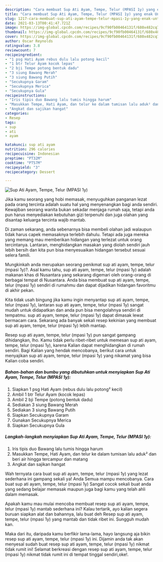 ```yaml
---
description: "Cara membuat Sup Ati Ayam, Tempe, Telur (MPASI 1y) yang enak Untuk Jualan"
title: "Cara membuat Sup Ati Ayam, Tempe, Telur (MPASI 1y) yang enak Untuk Jualan"
slug: 1217-cara-membuat-sup-ati-ayam-tempe-telur-mpasi-1y-yang-enak-untuk-jualan
date: 2021-03-13T00:41:47.721Z
image: https://img-global.cpcdn.com/recipes/9cf90fb00464131f/680x482cq70/sup-ati-ayam-tempe-telur-mpasi-1y-foto-resep-utama.jpg
thumbnail: https://img-global.cpcdn.com/recipes/9cf90fb00464131f/680x482cq70/sup-ati-ayam-tempe-telur-mpasi-1y-foto-resep-utama.jpg
cover: https://img-global.cpcdn.com/recipes/9cf90fb00464131f/680x482cq70/sup-ati-ayam-tempe-telur-mpasi-1y-foto-resep-utama.jpg
author: Oscar Reynolds
ratingvalue: 3.8
reviewcount: 7
recipeingredient:
- "1 psg Hati Ayam rebus dulu lalu potong kecil"
- "1 btr Telur Ayam kocok lepas"
- "2 bji Tempe potong bentuk dadu"
- "3 siung Bawang Merah"
- "3 siung Bawang Putih"
- "Secukupnya Garam"
- "Secukupnya Merica"
- "Secukupnya Gula"
recipeinstructions:
- "Iris tipis duo Bawang lalu tumis hingga harum"
- "Masukkan Tempe, Hati Ayam, dan telur ke dalam tumisan lalu aduk² dan beri air hingga tercampur dan matang"
- "Angkat dan sajikan hangat"
categories:
- Resep
tags:
- sup
- ati
- ayam

katakunci: sup ati ayam 
nutrition: 296 calories
recipecuisine: Indonesian
preptime: "PT32M"
cooktime: "PT57M"
recipeyield: "3"
recipecategory: Dessert

---
```



![Sup Ati Ayam, Tempe, Telur (MPASI 1y)](https://img-global.cpcdn.com/recipes/9cf90fb00464131f/680x482cq70/sup-ati-ayam-tempe-telur-mpasi-1y-foto-resep-utama.jpg)

Jika kamu seorang yang hobi memasak, menyuguhkan panganan lezat pada orang tercinta adalah suatu hal yang menyenangkan bagi anda sendiri. Kewajiban seorang  wanita bukan sekadar menjaga rumah saja, tetapi anda pun harus menyediakan kebutuhan gizi terpenuhi dan juga olahan yang disantap keluarga tercinta wajib mantab.

Di zaman  sekarang, anda sebenarnya bisa membeli olahan jadi walaupun tidak harus capek memasaknya terlebih dahulu. Tetapi ada juga mereka yang memang mau memberikan hidangan yang terlezat untuk orang tercintanya. Lantaran, menghidangkan masakan yang diolah sendiri jauh lebih bersih dan kita pun bisa menyesuaikan hidangan tersebut sesuai selera famili. 



Mungkinkah anda merupakan seorang penikmat sup ati ayam, tempe, telur (mpasi 1y)?. Asal kamu tahu, sup ati ayam, tempe, telur (mpasi 1y) adalah makanan khas di Nusantara yang sekarang digemari oleh orang-orang di berbagai tempat di Nusantara. Anda bisa membuat sup ati ayam, tempe, telur (mpasi 1y) sendiri di rumahmu dan dapat dijadikan hidangan favoritmu di akhir pekan.

Kita tidak usah bingung jika kamu ingin menyantap sup ati ayam, tempe, telur (mpasi 1y), lantaran sup ati ayam, tempe, telur (mpasi 1y) sangat mudah untuk didapatkan dan anda pun bisa mengolahnya sendiri di tempatmu. sup ati ayam, tempe, telur (mpasi 1y) dapat dimasak lewat bermacam cara. Sekarang ada banyak sekali resep kekinian yang membuat sup ati ayam, tempe, telur (mpasi 1y) lebih mantap.

Resep sup ati ayam, tempe, telur (mpasi 1y) pun sangat gampang dihidangkan, lho. Kamu tidak perlu ribet-ribet untuk memesan sup ati ayam, tempe, telur (mpasi 1y), karena Kalian dapat menghidangkan di rumah sendiri. Bagi Kalian yang hendak mencobanya, berikut cara untuk menyajikan sup ati ayam, tempe, telur (mpasi 1y) yang nikamat yang bisa Kalian coba sendiri.

<!--inarticleads1-->

##### Bahan-bahan dan bumbu yang dibutuhkan untuk menyiapkan Sup Ati Ayam, Tempe, Telur (MPASI 1y):

1. Siapkan 1 psg Hati Ayam (rebus dulu lalu potong² kecil)
1. Ambil 1 btr Telur Ayam (kocok lepas)
1. Ambil 2 bji Tempe (potong bentuk dadu)
1. Sediakan 3 siung Bawang Merah
1. Sediakan 3 siung Bawang Putih
1. Siapkan Secukupnya Garam
1. Gunakan Secukupnya Merica
1. Siapkan Secukupnya Gula




<!--inarticleads2-->

##### Langkah-langkah menyiapkan Sup Ati Ayam, Tempe, Telur (MPASI 1y):

1. Iris tipis duo Bawang lalu tumis hingga harum
1. Masukkan Tempe, Hati Ayam, dan telur ke dalam tumisan lalu aduk² dan beri air hingga tercampur dan matang
1. Angkat dan sajikan hangat




Wah ternyata cara buat sup ati ayam, tempe, telur (mpasi 1y) yang lezat sederhana ini gampang sekali ya! Anda Semua mampu mencobanya. Cara buat sup ati ayam, tempe, telur (mpasi 1y) Sangat cocok sekali buat anda yang sedang belajar memasak maupun juga bagi kamu yang telah ahli dalam memasak.

Apakah kamu mau mulai mencoba membuat resep sup ati ayam, tempe, telur (mpasi 1y) mantab sederhana ini? Kalau tertarik, ayo kalian segera buruan siapkan alat dan bahannya, lalu buat deh Resep sup ati ayam, tempe, telur (mpasi 1y) yang mantab dan tidak ribet ini. Sungguh mudah kan. 

Maka dari itu, daripada kamu berfikir lama-lama, hayo langsung aja bikin resep sup ati ayam, tempe, telur (mpasi 1y) ini. Dijamin anda tak akan menyesal sudah buat resep sup ati ayam, tempe, telur (mpasi 1y) nikmat tidak rumit ini! Selamat berkreasi dengan resep sup ati ayam, tempe, telur (mpasi 1y) nikmat tidak rumit ini di tempat tinggal sendiri,oke!.

